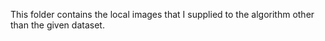 This folder contains the local images that I supplied to the algorithm other than the given dataset.
